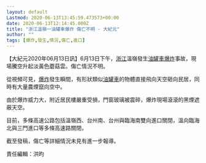 ```yaml
---
layout: default
Lastmod: 2020-06-13T13:45:59.473573+00:00
date: 2020-06-13T12:14:45.000Z
title: "浙江溫嶺一油罐車爆炸 傷亡不明 - 大紀元"
author: ""
tags: [爆炸,發生,情況,傷亡,進口]
---
```


【大紀元2020年06月13日訊】6月13日下午，[浙江](https://www.epochtimes.com/b5/tag/%e6%b5%99%e6%b1%9f.html)溫嶺發生[油罐車](https://www.epochtimes.com/b5/tag/%e6%b2%b9%e7%bd%90%e8%bb%8a.html)[爆炸](https://www.epochtimes.com/b5/tag/%e7%88%86%e7%82%b8.html)事故，現場騰空升起淡黃色蘑菇雲。傷亡情況不明。

從視頻可見，[爆炸](https://www.epochtimes.com/b5/tag/%e7%88%86%e7%82%b8.html)發生瞬間，有形狀類似[油罐車](https://www.epochtimes.com/b5/tag/%e6%b2%b9%e7%bd%90%e8%bb%8a.html)的物體直接飛向天空砸向民居，同時有大量農煙竄向空中。

由於爆炸威力大，附近居民樓嚴重受損，門窗玻璃被震碎，爆炸現場滾滾的黑煙遮蔽天空。

目前，多條高速公路包括溫嶺西、台州南、台州與臨海南雙向進口關閉，溫向臨海北與三門進口等多條高速路關閉，

截至發稿，傷亡等詳細情況未見有進一步報導。

責任編輯：洪昀

